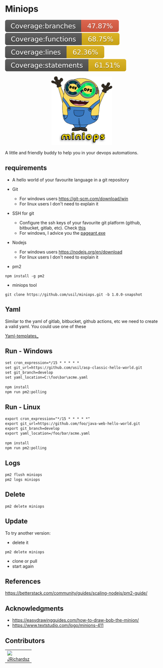 # Miniops

<p float="left">
  <img src="./coverage/branches.svg">
  <img src="./coverage/functions.svg">
  <img src="./coverage/lines.svg">
  <img src="./coverage/statements.svg">
</p>


<p align="center">
  <img src="./.assets/logo.png" width=200 ></img>
</p>



A little and friendly buddy to help you in your devops automations.

## requirements

- A  hello world  of your favourite language in a git repository

- Git
  - For windows users https://git-scm.com/download/win
  - For linux users I don't need to explain it

- SSH for git
  - Configure the ssh keys of your favourite git platform (github, bitbucket, gitlab, etc). Check [this](https://gist.github.com/jrichardsz/cfed8ee22ac89c04b6e85cb84dd66617)
  - For windows, I advice you the [pageant.exe](https://www.chiark.greenend.org.uk/~sgtatham/putty/latest.html)

- Nodejs
  - For windows users https://nodejs.org/en/download
  - For linux users I don't need to explain it

- pm2

```
npm install -g pm2
```

- miniops tool

```
git clone https://github.com/usil/miniops.git -b 1.0.0-snapshot
```

## Yaml

Similar to the yaml of gitlab, bitbucket, github actions, etc we need to create a valid yaml. You could use one of these

[Yaml-templates_](https://github.com/usil/miniops/wiki/Yaml-templates_)


## Run - Windows

```
set cron_expression=*/15 * * * * *
set git_url=https://github.com/usil/asp-classic-hello-world.git
set git_branch=develop
set yaml_location=C:\foo\bar\acme.yaml

npm install
npm run pm2:polling
```

## Run - Linux

```
export cron_expression="*/15 * * * * *"
export git_url=https://github.com/foo/java-web-hello-world.git
export git_branch=develop
export yaml_location=/foo/bar/acme.yaml

npm install
npm run pm2:polling
```

## Logs

```
pm2 flush miniops
pm2 logs miniops
```

## Delete

```
pm2 delete miniops
```

## Update

To try another version:

- delete it

```
pm2 delete miniops
```

- clone or pull
- start again

## References

https://betterstack.com/community/guides/scaling-nodejs/pm2-guide/


## Acknowledgments

- https://easydrawingguides.com/how-to-draw-bob-the-minion/
- https://www.textstudio.com/logo/minions-411

## Contributors

<table>
  <tbody>    
    <td>
      <img src="https://avatars0.githubusercontent.com/u/3322836?s=460&v=4" width="100px;"/>
      <br />
      <label><a href="http://jrichardsz.github.io/">JRichardsz</a></label>
      <br />
    </td>
  </tbody>
</table>
